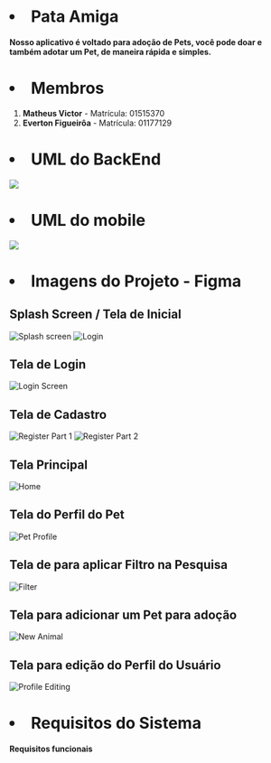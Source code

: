 
<h1><li>Pata Amiga</li></h1>
<h4> Nosso aplicativo é voltado para adoção de Pets, você pode doar e também adotar um Pet, de maneira rápida e simples.</h4>

<h1><li>Membros</li></h1>
<ol>
    <li><strong>Matheus Victor</strong> - Matrícula: 01515370</li>
    <li> <strong>Everton Figueirôa</strong> - Matrícula: 01177129 </li>
</ol>
<h1>
    <li>
        UML do BackEnd
    </li>
</h1>
<img src="https://user-images.githubusercontent.com/103688000/230797530-6a6b8f8e-ffc8-4d51-b574-df38fa23bcd1.png"/>
<h1>
    <li>
        UML do mobile
    </li>
</h1>
<img src="https://user-images.githubusercontent.com/103688000/230797836-92af65aa-b379-44d9-a904-c02d6f17bdf7.png"/>

<h1><li>Imagens do Projeto - Figma</li></h1>

 <h2>Splash Screen / Tela de Inicial</h2>

![Splash screen](https://user-images.githubusercontent.com/110360268/230796788-f2f86f81-df93-43ad-819a-5c46e2eddc07.png)
![Login](https://user-images.githubusercontent.com/110360268/230796904-b636fa93-ec2e-4018-818f-dd78130c6da8.png)

<h2> Tela de Login </h2>

![Login Screen](https://user-images.githubusercontent.com/110360268/230796914-961c90e2-a794-49ab-be20-c751ebcf3de4.png)

<h2> Tela de Cadastro </h2>

![Register Part 1](https://user-images.githubusercontent.com/110360268/230796936-23effc62-40d8-4821-9421-5535bce4011f.png)
![Register Part 2](https://user-images.githubusercontent.com/110360268/230796938-57828338-c894-471f-a194-4adc28d0a2ea.png)

<h2> Tela Principal </h2>

![Home](https://user-images.githubusercontent.com/110360268/230796921-e5cc867f-c303-40c4-adb3-9ae6152d5c34.png)

<h2> Tela do Perfil do Pet </h2>

![Pet Profile](https://user-images.githubusercontent.com/110360268/230796985-a42275ac-a115-4c96-8812-93425a31ead6.png)

<h2> Tela de para aplicar Filtro na Pesquisa </h2>

![Filter](https://user-images.githubusercontent.com/110360268/230796975-239850e8-f55c-4b30-af8d-f115c44a8327.png)

<h2> Tela para adicionar um Pet para adoção </h2>

![New Animal](https://user-images.githubusercontent.com/110360268/230796980-c09d1af2-dddf-4ecc-8f5a-19319cfe402c.png)

<h2> Tela para edição do Perfil do Usuário </h2>

![Profile Editing](https://user-images.githubusercontent.com/110360268/230796990-dd6e2f87-6c51-4e6d-a008-0cde96589754.png)

<h1>
    <li> 
        Requisitos do Sistema 
    </li>
</h1>
<h4>Requisitos funcionais</h4>

